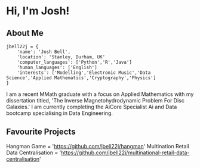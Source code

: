 # Hi, I'm Josh!
## About Me

```python3 
jbell22j = {
    'name': 'Josh Bell',
    'location': 'Stanley, Durham, UK'
    'computer_languages': ['Python','R','Java']
    'human_languages': ['English']
    'interests': ['Modelling','Electronic Music','Data Science','Applied Mathematics','Cryptography','Physics']
} 
```
I am a recent MMath graduate with a focus on Applied Mathematics with my dissertation titled, 'The Inverse Magnetohydrodynamic
Problem For Disc Galaxies.' I am currently completing the AiCore Specialist Ai and Data bootcamp specialising in Data Engineering.

## Favourite Projects

Hangman Game = '<https://github.com/jbell22j/hangman>'
Multination Retail Data Centralisation = '<https://github.com/jbell22j/multinational-retail-data-centralisation>'

